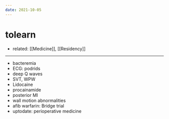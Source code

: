 ```yaml
---
date: 2021-10-05
---
```


# tolearn

- related: [[Medicine]], [[Residency]]
---

- bacteremia
- ECG: podrids
- deep Q waves
- SVT, WPW
- Lidocaine
- procainamide
- posterior MI
- wall motion abnormalities
- afib warfarin: Bridge trial
- uptodate: perioperative medicine
